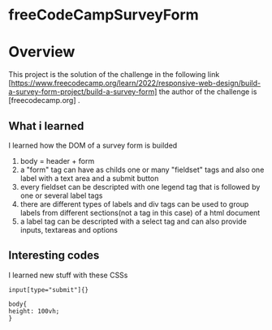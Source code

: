 # freeCodeCampSurveyForm

# Overview
This project is the solution of the challenge in the following link [https://www.freecodecamp.org/learn/2022/responsive-web-design/build-a-survey-form-project/build-a-survey-form] the author of the challenge is [freecodecamp.org] .

## What i learned
I learned how the DOM of a survey form is builded

1. body = header + form
2. a "form" tag can have as childs one or many "fieldset" tags and also one label with a text area and a submit button
3. every fieldset can be descripted with one legend tag that is followed by one or several label tags
4. there are different types of labels and div tags can be used to group labels from different sections(not a tag in this case) of a html document
5. a label tag can be descripted with a select tag and can also provide inputs, textareas and options

## Interesting codes
I learned new stuff with these CSSs
````
input[type="submit"]{}

body{
height: 100vh;
}
````
